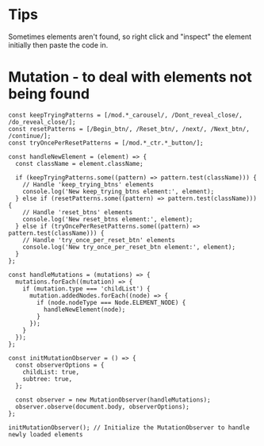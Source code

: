 # Tips
Sometimes elements aren't found, so right click and "inspect" the element initially then paste the code in.

# Mutation - to deal with elements not being found

    const keepTryingPatterns = [/mod.*_carousel/, /Dont_reveal_close/, /do_reveal_close/];
    const resetPatterns = [/Begin_btn/, /Reset_btn/, /next/, /Next_btn/, /continue/];
    const tryOncePerResetPatterns = [/mod.*_ctr.*_button/];

    const handleNewElement = (element) => {
      const className = element.className;

      if (keepTryingPatterns.some((pattern) => pattern.test(className))) {
        // Handle 'keep_trying_btns' elements
        console.log('New keep_trying_btns element:', element);
      } else if (resetPatterns.some((pattern) => pattern.test(className))) {
        // Handle 'reset_btns' elements
        console.log('New reset_btns element:', element);
      } else if (tryOncePerResetPatterns.some((pattern) => pattern.test(className))) {
        // Handle 'try_once_per_reset_btn' elements
        console.log('New try_once_per_reset_btn element:', element);
      }
    };

    const handleMutations = (mutations) => {
      mutations.forEach((mutation) => {
        if (mutation.type === 'childList') {
          mutation.addedNodes.forEach((node) => {
            if (node.nodeType === Node.ELEMENT_NODE) {
              handleNewElement(node);
            }
          });
        }
      });
    };

    const initMutationObserver = () => {
      const observerOptions = {
        childList: true,
        subtree: true,
      };

      const observer = new MutationObserver(handleMutations);
      observer.observe(document.body, observerOptions);
    };

    initMutationObserver(); // Initialize the MutationObserver to handle newly loaded elements


